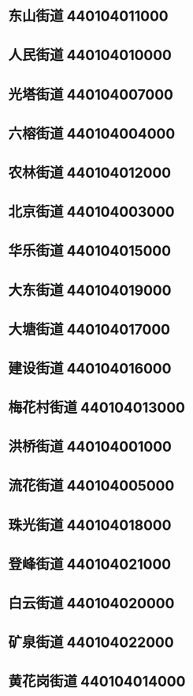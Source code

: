 # 东山街道 440104011000
# 人民街道 440104010000
# 光塔街道 440104007000
# 六榕街道 440104004000
# 农林街道 440104012000
# 北京街道 440104003000
# 华乐街道 440104015000
# 大东街道 440104019000
# 大塘街道 440104017000
# 建设街道 440104016000
# 梅花村街道 440104013000
# 洪桥街道 440104001000
# 流花街道 440104005000
# 珠光街道 440104018000
# 登峰街道 440104021000
# 白云街道 440104020000
# 矿泉街道 440104022000
# 黄花岗街道 440104014000
